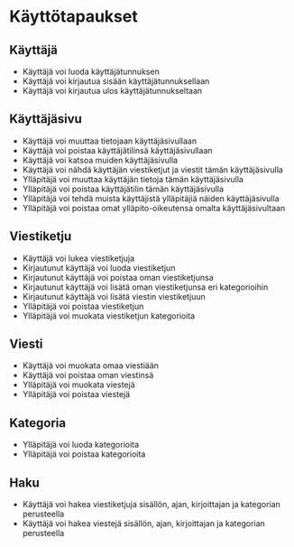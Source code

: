 # Käyttötapaukset

## Käyttäjä

* Käyttäjä voi luoda käyttäjätunnuksen
* Käyttäjä voi kirjautua sisään käyttäjätunnuksellaan
* Käyttäjä voi kirjautua ulos käyttäjätunnukseltaan

## Käyttäjäsivu

* Käyttäjä voi muuttaa tietojaan käyttäjäsivullaan
* Käyttäjä voi poistaa käyttäjätilinsä käyttäjäsivullaan
* Käyttäjä voi katsoa muiden käyttäjäsivulla
* Käyttäjä voi nähdä käyttäjän viestiketjut ja viestit tämän käyttäjäsivulla
* Ylläpitäjä voi muuttaa käyttäjän tietoja tämän käyttäjäsivulla
* Ylläpitäjä voi poistaa käyttäjätilin tämän käyttäjäsivulla
* Ylläpitäjä voi tehdä muista käyttäjistä ylläpitäjiä näiden käyttäjäsivulla
* Ylläpitäjä voi poistaa omat ylläpito-oikeutensa omalta käyttäjäsivultaan

## Viestiketju

* Käyttäjä voi lukea viestiketjuja
* Kirjautunut käyttäjä voi luoda viestiketjun
* Kirjautunut käyttäjä voi poistaa oman viestiketjunsa
* Kirjautunut käyttäjä voi lisätä oman viestiketjunsa eri kategorioihin
* Kirjautunut käyttäjä voi lisätä viestin viestiketjuun
* Ylläpitäjä voi poistaa viestiketjun
* Ylläpitäjä voi muokata viestiketjun kategorioita

## Viesti

* Käyttäjä voi muokata omaa viestiään
* Käyttäjä voi poistaa oman viestinsä
* Ylläpitäjä voi muokata viestejä
* Ylläpitäjä voi poistaa viestejä

## Kategoria

* Ylläpitäjä voi luoda kategorioita
* Ylläpitäjä voi poistaa kategorioita

## Haku

* Käyttäjä voi hakea viestiketjuja sisällön, ajan, kirjoittajan ja kategorian perusteella
* Käyttäjä voi hakea viestejä sisällön, ajan, kirjoittajan ja kategorian perusteella
